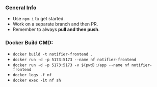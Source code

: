 ### General Info

- Use `npm i` to get started.
- Work on a separate branch and then PR.
- Remember to always **pull and then push**.

### Docker Build CMD:

- `docker build -t notifier-frontend .`
- `docker run -d -p 5173:5173 --name nf notifier-frontend`
- `docker run -d -p 5173:5173 -v $(pwd):/app --name nf notifier-frontend`
- `docker logs -f nf`
- `docker exec -it nf sh`
